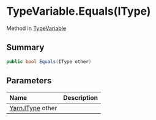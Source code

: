 # TypeVariable.Equals(IType)

Method in [TypeVariable](/docs/api/csharp/typechecker.typevariable.md)

## Summary



```csharp
public bool Equals(IType other)
```

## Parameters

|Name|Description|
|:---|:---|
|[Yarn.IType](/docs/api/csharp/yarn.itype.md) other||

